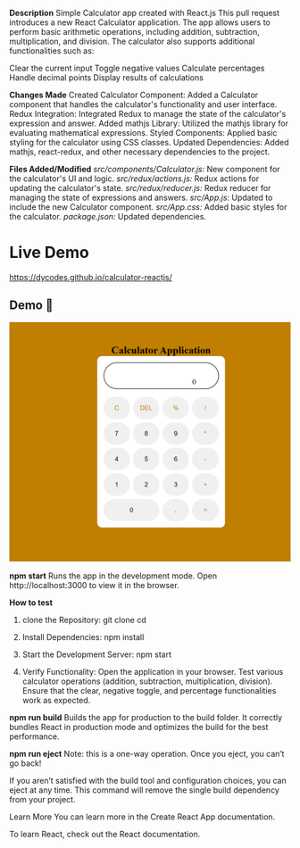**Description**
Simple Calculator app created with React.js
This pull request introduces a new React Calculator application. The app allows users to perform basic arithmetic operations, including addition, subtraction, multiplication, and division. The calculator also supports additional functionalities such as:

Clear the current input
Toggle negative values
Calculate percentages
Handle decimal points
Display results of calculations

**Changes Made**
Created Calculator Component: Added a Calculator component that handles the calculator's functionality and user interface.
Redux Integration: Integrated Redux to manage the state of the calculator's expression and answer.
Added mathjs Library: Utilized the mathjs library for evaluating mathematical expressions.
Styled Components: Applied basic styling for the calculator using CSS classes.
Updated Dependencies: Added mathjs, react-redux, and other necessary dependencies to the project.


**Files Added/Modified**
*src/components/Calculator.js*: New component for the calculator's UI and logic.
*src/redux/actions.js:* Redux actions for updating the calculator's state.
*src/redux/reducer.js:* Redux reducer for managing the state of expressions and answers.
*src/App.js:* Updated to include the new Calculator component.
*src/App.css:* Added basic styles for the calculator.
*package.json:* Updated dependencies.

# Live Demo
https://dycodes.github.io/calculator-reactjs/


## Demo 📸
![Project Demo](./Capture.PNG)




**npm start**
Runs the app in the development mode.
Open http://localhost:3000 to view it in the browser.

**How to test**
1. clone the Repository:
git clone <repository-url>
cd <repository-directory>

2. Install Dependencies:
npm install

3. Start the Development Server:
npm start

4. Verify Functionality:
Open the application in your browser.
Test various calculator operations (addition, subtraction, multiplication, division).
Ensure that the clear, negative toggle, and percentage functionalities work as expected.


**npm run build**
Builds the app for production to the build folder.
It correctly bundles React in production mode and optimizes the build for the best performance.

**npm run eject**
Note: this is a one-way operation. Once you eject, you can’t go back!

If you aren’t satisfied with the build tool and configuration choices, you can eject at any time. This command will remove the single build dependency from your project.

Learn More
You can learn more in the Create React App documentation.

To learn React, check out the React documentation.